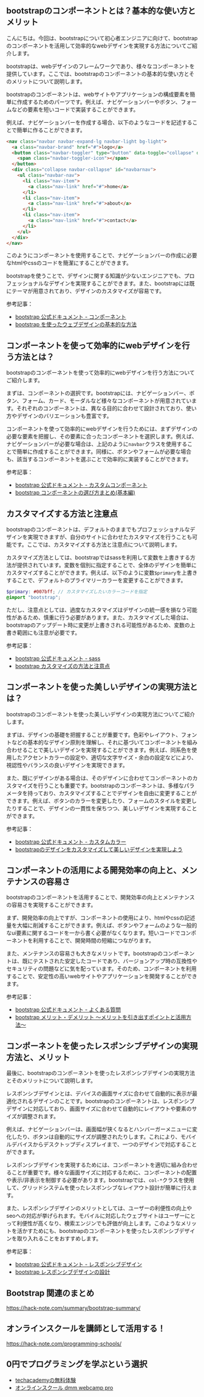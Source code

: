 <!--
title:   【bootstrap】コンポーネントを活用して効率的なwebデザインを実現しよう
tags:    Bootstrap,Webデザイン
id:      ce23f6c1bacf86fc1510
private: false
-->



## bootstrapのコンポーネントとは？基本的な使い方とメリット

こんにちは。今回は、bootstrapについて初心者エンジニアに向けて、bootstrapのコンポーネントを活用して効率的なwebデザインを実現する方法についてご紹介します。

bootstrapは、webデザインのフレームワークであり、様々なコンポーネントを提供しています。ここでは、bootstrapのコンポーネントの基本的な使い方とそのメリットについて説明します。

bootstrapのコンポーネントは、webサイトやアプリケーションの構成要素を簡単に作成するためのパーツです。例えば、ナビゲーションバーやボタン、フォームなどの要素を短いコードで実装することができます。

例えば、ナビゲーションバーを作成する場合、以下のようなコードを記述することで簡単に作ることができます。

```html
<nav class="navbar navbar-expand-lg navbar-light bg-light">
  <a class="navbar-brand" href="#">logo</a>
  <button class="navbar-toggler" type="button" data-toggle="collapse" data-target="#navbarnav" aria-controls="navbarnav" aria-expanded="false" aria-label="toggle navigation">
    <span class="navbar-toggler-icon"></span>
  </button>
  <div class="collapse navbar-collapse" id="navbarnav">
    <ul class="navbar-nav">
      <li class="nav-item">
        <a class="nav-link" href="#">home</a>
      </li>
      <li class="nav-item">
        <a class="nav-link" href="#">about</a>
      </li>
      <li class="nav-item">
        <a class="nav-link" href="#">contact</a>
      </li>
    </ul>
  </div>
</nav>
```

このようにコンポーネントを使用することで、ナビゲーションバーの作成に必要なhtmlやcssのコードを簡潔にすることができます。

bootstrapを使うことで、デザインに関する知識が少ないエンジニアでも、プロフェッショナルなデザインを実現することができます。また、bootstrapには既にテーマが用意されており、デザインのカスタマイズが容易です。

参考記事：
- [bootstrap 公式ドキュメント - コンポーネント](https://getbootstrap.com/docs/5.0/components/)
- [bootstrap を使ったウェブデザインの基本的な方法](https://qiita.com/hamu4d3/items/af02e92c5d3e3916dfe3)

## コンポーネントを使って効率的にwebデザインを行う方法とは？

bootstrapのコンポーネントを使って効率的にwebデザインを行う方法についてご紹介します。

まずは、コンポーネントの選択です。bootstrapには、ナビゲーションバー、ボタン、フォーム、カード、モーダルなど様々なコンポーネントが用意されています。それぞれのコンポーネントは、異なる目的に合わせて設計されており、使い方やデザインのバリエーションも豊富です。

コンポーネントを使って効率的にwebデザインを行うためには、まずデザインの必要な要素を把握し、その要素に合ったコンポーネントを選択します。例えば、ナビゲーションバーが必要な場合は、上記のように`navbar`クラスを使用することで簡単に作成することができます。同様に、ボタンやフォームが必要な場合も、該当するコンポーネントを選ぶことで効率的に実装することができます。

参考記事：
- [bootstrap 公式ドキュメント - カスタムコンポーネント](https://getbootstrap.com/docs/5.0/customize/components/)
- [bootstrap コンポーネントの選び方まとめ(基本編)](https://parashuto.com/rriver/development/how-to-use-bootstrap-components)

## カスタマイズする方法と注意点

bootstrapのコンポーネントは、デフォルトのままでもプロフェッショナルなデザインを実現できますが、自分のサイトに合わせたカスタマイズを行うことも可能です。ここでは、カスタマイズする方法と注意点について説明します。

カスタマイズ方法としては、bootstrapではsassを利用して変数を上書きする方法が提供されています。変数を個別に指定することで、全体のデザインを簡単にカスタマイズすることができます。例えば、以下のように変数`$primary`を上書きすることで、デフォルトのプライマリーカラーを変更することができます。

```scss
$primary: #007bff; // カスタマイズしたいカラーコードを指定
@import "bootstrap";
```

ただし、注意点としては、過度なカスタマイズはデザインの統一感を損なう可能性があるため、慎重に行う必要があります。また、カスタマイズした場合は、bootstrapのアップデート時に変更が上書きされる可能性があるため、変数の上書き範囲にも注意が必要です。

参考記事：
- [bootstrap 公式ドキュメント - sass](https://getbootstrap.com/docs/5.0/customize/sass/)
- [bootstrap カスタマイズの方法と注意点](https://qiita.com/kanataha/items/3d821b14b12b5164e7c2)

## コンポーネントを使った美しいデザインの実現方法とは？

bootstrapのコンポーネントを使った美しいデザインの実現方法についてご紹介します。

まずは、デザインの基礎を把握することが重要です。色彩やレイアウト、フォントなどの基本的なデザイン原則を理解し、それに基づいてコンポーネントを組み合わせることで美しいデザインを実現することができます。例えば、同系色を使用したアクセントカラーの設定や、適切な文字サイズ・余白の設定などにより、視認性やバランスの良いデザインを実現できます。

また、既にデザインがある場合は、そのデザインに合わせてコンポーネントのカスタマイズを行うことも重要です。bootstrapのコンポーネントは、多様なパラメータを持っており、カスタマイズすることでデザインを自由に変更することができます。例えば、ボタンのカラーを変更したり、フォームのスタイルを変更したりすることで、デザインの一貫性を保ちつつ、美しいデザインを実現することができます。

参考記事：
- [bootstrap 公式ドキュメント - カスタムカラー](https://getbootstrap.com/docs/5.0/customize/color/)
- [bootstrapのデザインをカスタマイズして美しいデザインを実現しよう](https://alineuj.com/blog/bootstrap-design-customization/)

## コンポーネントの活用による開発効率の向上と、メンテナンスの容易さ

bootstrapのコンポーネントを活用することで、開発効率の向上とメンテナンスの容易さを実現することができます。

まず、開発効率の向上ですが、コンポーネントの使用により、htmlやcssの記述量を大幅に削減することができます。例えば、ボタンやフォームのような一般的なui要素に関するコードを一から書く必要がなくなります。短いコードでコンポーネントを利用することで、開発時間の短縮につながります。

また、メンテナンスの容易さも大きなメリットです。bootstrapのコンポーネントは、既にテストされた安定したコードであり、バージョンアップ時の互換性やセキュリティの問題などに気を配っています。そのため、コンポーネントを利用することで、安定性の高いwebサイトやアプリケーションを開発することができます。

参考記事：
- [bootstrap 公式ドキュメント - よくある質問](https://getbootstrap.com/docs/4.0/getting-started/faq/)
- [bootstrap メリット・デメリット 〜メリットを引き出すポイントと活用方法〜](https://www.webprofessional.jp/pros-and-cons-of-bootstrap-framework/)

## コンポーネントを使ったレスポンシブデザインの実現方法と、メリット

最後に、bootstrapのコンポーネントを使ったレスポンシブデザインの実現方法とそのメリットについて説明します。

レスポンシブデザインとは、デバイスの画面サイズに合わせて自動的に表示が最適化されるデザインのことです。bootstrapのコンポーネントは、レスポンシブデザインに対応しており、画面サイズに合わせて自動的にレイアウトや要素のサイズが調整されます。

例えば、ナビゲーションバーは、画面幅が狭くなるとハンバーガーメニューに変化したり、ボタンは自動的にサイズが調整されたりします。これにより、モバイルデバイスからデスクトップディスプレイまで、一つのデザインで対応することができます。

レスポンシブデザインを実現するためには、コンポーネントを適切に組み合わせることが重要です。様々な画面サイズに対応するために、コンポーネントの配置や表示/非表示を制御する必要があります。bootstrapでは、`col-*`クラスを使用して、グリッドシステムを使ったレスポンシブなレイアウト設計が簡単に行えます。

また、レスポンシブデザインのメリットとしては、ユーザーの利便性の向上やseoへの対応が挙げられます。モバイルに対応したウェブサイトはユーザーにとって利便性が高くなり、検索エンジンでも評価が向上します。このようなメリットを活かすためにも、bootstrapのコンポーネントを使ったレスポンシブデザインを取り入れることをおすすめします。

参考記事：
- [bootstrap 公式ドキュメント - レスポンシブデザイン](https://getbootstrap.com/docs/5.0/layout/responsive-design/)
- [bootstrap レスポンシブデザインの設計](https://qiita.com/k-wolf-jp/items/ea5d2812d99a9f560d98)



## Bootstrap 関連のまとめ
https://hack-note.com/summary/bootstrap-summary/



## オンラインスクールを講師として活用する！
https://hack-note.com/programming-schools/



## 0円でプログラミングを学ぶという選択
- [techacademyの無料体験](//af.moshimo.com/af/c/click?a_id=2612475&amp;p_id=1555&amp;pc_id=2816&amp;pl_id=22706&amp;url=https%3a%2f%2ftechacademy.jp%2fhtmlcss-trial%3futm_source%3dmoshimo%26utm_medium%3daffiliate%26utm_campaign%3dtextad)
- [オンラインスクール dmm webcamp pro](//af.moshimo.com/af/c/click?a_id=2612482&amp;p_id=1363&amp;pc_id=2297&amp;pl_id=39999&amp;guid=on)